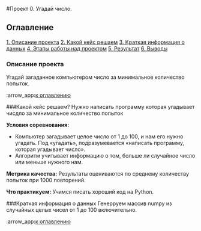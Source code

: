 #Проект 0. Угадай число.

## Оглавление
[1. Описание проекта](____)
[2. Какой кейс решаем](___)
[3. Краткая информация о данных](____)
[4. Этапы работы над проектом](____)
[5. Результат](____)
[6. Выводы](_____)

### Описание проекта
Угадай загаданное компьютером число за минимальное количество попыток.

:arrow_app:[к оглавлению](____)


###Какой кейс решаем?
Нужно написать программу которая угадывает чисдло за минимальное количество попыток

**Условия соревнования:**
- Компьютер загадывает целое число от 1 до 100, и нам его нужно угадать. Под «угадать», подразумевается «написать программу, которая угадывает число».
- Алгоритм учитывает информацию о том, больше ли случайное число или меньше нужного нам.

**Метрика качества:**
Результаты оцениваются по среднему количеству попыток при 1000 повторений.

**Что практикуем:**
Учимся писать хороший код на Python.


###Краткая информация о данных
Генерруем массив numpy из случайных целых чисел от 1 до 100 включительно. 

:arrow_app:[к оглавлению](____)
